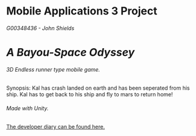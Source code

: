 # Mobile Applications 3 Project 
###### G00348436 - John Shields
# *A Bayou-Space Odyssey*
###### 3D Endless runner type mobile game.
Synopsis: Kal has crash landed on earth and has been seperated from his ship. 
Kal has to get back to his ship and fly to mars to return home!
###### Made with Unity.
 
 [The developer diary can be found here.](https://github.com/johnshields/Mobile-App-Game/wiki/Developer-Diary)
 
